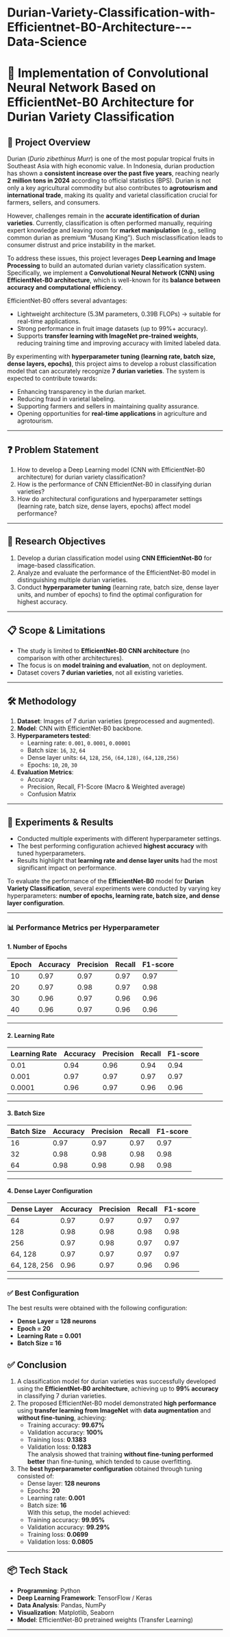 # Durian-Variety-Classification-with-Efficientnet-B0-Architecture---Data-Science

# 🍈 Implementation of Convolutional Neural Network Based on EfficientNet-B0 Architecture for Durian Variety Classification

## 📖 Project Overview

Durian (*Durio zibethinus Murr*) is one of the most popular tropical fruits in Southeast Asia with high economic value. In Indonesia, durian production has shown a **consistent increase over the past five years**, reaching nearly **2 million tons in 2024** according to official statistics (BPS). Durian is not only a key agricultural commodity but also contributes to **agrotourism and international trade**, making its quality and varietal classification crucial for farmers, sellers, and consumers.

However, challenges remain in the **accurate identification of durian varieties**. Currently, classification is often performed manually, requiring expert knowledge and leaving room for **market manipulation** (e.g., selling common durian as premium “Musang King”). Such misclassification leads to consumer distrust and price instability in the market.  

To address these issues, this project leverages **Deep Learning and Image Processing** to build an automated durian variety classification system. Specifically, we implement a **Convolutional Neural Network (CNN) using EfficientNet-B0 architecture**, which is well-known for its **balance between accuracy and computational efficiency**.  

EfficientNet-B0 offers several advantages:
- Lightweight architecture (5.3M parameters, 0.39B FLOPs) → suitable for real-time applications.  
- Strong performance in fruit image datasets (up to 99%+ accuracy).  
- Supports **transfer learning with ImageNet pre-trained weights**, reducing training time and improving accuracy with limited labeled data.  

By experimenting with **hyperparameter tuning (learning rate, batch size, dense layers, epochs)**, this project aims to develop a robust classification model that can accurately recognize **7 durian varieties**. The system is expected to contribute towards:  
- Enhancing transparency in the durian market.  
- Reducing fraud in varietal labeling.  
- Supporting farmers and sellers in maintaining quality assurance.  
- Opening opportunities for **real-time applications** in agriculture and agrotourism.  

---

## ❓ Problem Statement
1. How to develop a Deep Learning model (CNN with EfficientNet-B0 architecture) for durian variety classification?  
2. How is the performance of CNN EfficientNet-B0 in classifying durian varieties?  
3. How do architectural configurations and hyperparameter settings (learning rate, batch size, dense layers, epochs) affect model performance?  

---

## 🎯 Research Objectives
1. Develop a durian classification model using **CNN EfficientNet-B0** for image-based classification.  
2. Analyze and evaluate the performance of the EfficientNet-B0 model in distinguishing multiple durian varieties.  
3. Conduct **hyperparameter tuning** (learning rate, batch size, dense layer units, and number of epochs) to find the optimal configuration for highest accuracy.  

---

## 📋 Scope & Limitations
- The study is limited to **EfficientNet-B0 CNN architecture** (no comparison with other architectures).  
- The focus is on **model training and evaluation**, not on deployment.  
- Dataset covers **7 durian varieties**, not all existing varieties.  

---

## 🛠️ Methodology
1. **Dataset**: Images of 7 durian varieties (preprocessed and augmented).  
2. **Model**: CNN with EfficientNet-B0 backbone.  
3. **Hyperparameters tested**:
   - Learning rate: `0.001`, `0.0001`, `0.00001`  
   - Batch size: `16`, `32`, `64`  
   - Dense layer units: `64`, `128`, `256`, `(64,128)`, `(64,128,256)`  
   - Epochs: `10`, `20`, `30`  
4. **Evaluation Metrics**:  
   - Accuracy  
   - Precision, Recall, F1-Score (Macro & Weighted average)  
   - Confusion Matrix  

---

## 🔬 Experiments & Results
- Conducted multiple experiments with different hyperparameter settings.  
- The best performing configuration achieved **highest accuracy** with tuned hyperparameters.  
- Results highlight that **learning rate and dense layer units** had the most significant impact on performance.  


To evaluate the performance of the **EfficientNet-B0** model for **Durian Variety Classification**, several experiments were conducted by varying key hyperparameters: **number of epochs, learning rate, batch size, and dense layer configuration**.  

---

### 📊 Performance Metrics per Hyperparameter

#### 1. Number of Epochs
| Epoch | Accuracy | Precision | Recall | F1-score |
|-------|----------|-----------|--------|-----------|
| 10    | 0.97     | 0.97      | 0.97   | 0.97      |
| 20    | 0.97     | 0.98      | 0.97   | 0.98      |
| 30    | 0.96     | 0.97      | 0.96   | 0.96      |
| 40    | 0.96     | 0.97      | 0.96   | 0.96      |

---

#### 2. Learning Rate
| Learning Rate | Accuracy | Precision | Recall | F1-score |
|---------------|----------|-----------|--------|-----------|
| 0.01          | 0.94     | 0.96      | 0.94   | 0.94      |
| 0.001         | 0.97     | 0.97      | 0.97   | 0.97      |
| 0.0001        | 0.96     | 0.97      | 0.96   | 0.96      |

---

#### 3. Batch Size
| Batch Size | Accuracy | Precision | Recall | F1-score |
|------------|----------|-----------|--------|-----------|
| 16         | 0.97     | 0.97      | 0.97   | 0.97      |
| 32         | 0.98     | 0.98      | 0.98   | 0.98      |
| 64         | 0.98     | 0.98      | 0.98   | 0.98      |

---

#### 4. Dense Layer Configuration
| Dense Layer        | Accuracy | Precision | Recall | F1-score |
|--------------------|----------|-----------|--------|-----------|
| 64                 | 0.97     | 0.97      | 0.97   | 0.97      |
| 128                | 0.98     | 0.98      | 0.98   | 0.98      |
| 256                | 0.97     | 0.98      | 0.97   | 0.97      |
| 64, 128            | 0.97     | 0.97      | 0.97   | 0.97      |
| 64, 128, 256       | 0.96     | 0.97      | 0.96   | 0.96      |

---

### ✅ Best Configuration

The best results were obtained with the following configuration:
- **Dense Layer = 128 neurons**  
- **Epoch = 20**  
- **Learning Rate = 0.001**  
- **Batch Size = 16**  


## ✅ Conclusion
1. A classification model for durian varieties was successfully developed using the **EfficientNet-B0 architecture**, achieving up to **99% accuracy** in classifying 7 durian varieties.  
2. The proposed EfficientNet-B0 model demonstrated **high performance** using **transfer learning from ImageNet** with **data augmentation** and **without fine-tuning**, achieving:  
   - Training accuracy: **99.67%**  
   - Validation accuracy: **100%**  
   - Training loss: **0.1383**  
   - Validation loss: **0.1283**  
   The analysis showed that training **without fine-tuning performed better** than fine-tuning, which tended to cause overfitting.  
3. The **best hyperparameter configuration** obtained through tuning consisted of:  
   - Dense layer: **128 neurons**  
   - Epochs: **20**  
   - Learning rate: **0.001**  
   - Batch size: **16**  
   With this setup, the model achieved:  
   - Training accuracy: **99.95%**  
   - Validation accuracy: **99.29%**  
   - Training loss: **0.0699**  
   - Validation loss: **0.0805**
     
---

## 📦 Tech Stack
- **Programming**: Python  
- **Deep Learning Framework**: TensorFlow / Keras  
- **Data Analysis**: Pandas, NumPy  
- **Visualization**: Matplotlib, Seaborn  
- **Model**: EfficientNet-B0 pretrained weights (Transfer Learning)  

---



